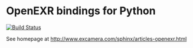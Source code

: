 OpenEXR bindings for Python
===========================

[![Build Status](https://travis-ci.org/jamesbowman/openexrpython.svg?branch=master)](https://travis-ci.org/mfranciszkiewicz/openexrpython)

See homepage at http://www.excamera.com/sphinx/articles-openexr.html
